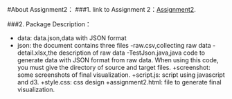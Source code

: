 ﻿#About Assignment2：
###1. link to Assignment 2：[Assignment2](http://211.147.15.14/UCAS_14_Fall/index.php/Liuying_lvxvhong_A2).

###2. Package Description：
+ data: data.json,data with JSON format
+ json: the document contains three files
-raw.csv,collecting raw data 
-detail.xlsx,the description of raw data
-TestJson.java,java code to generate data with JSON format from raw data. When using this code, you must give the directory of source and target files.
+screenshot: some screenshots of final visualization.
+script.js: script using javascript and d3.
+style.css: css design
+assignment2.html: file to generate final visualization.
  


 

 
